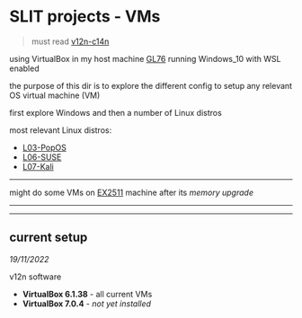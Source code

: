 # SLIT projects - VMs

> must read [v12n-c14n](/SLIT-projects/02-Operating_Systems/_GEN/v12n-c14n.md)


using VirtualBox in my host machine [GL76](/SLIT-projects/01-Tinkering_Devices/_devices/C01-GL76.md) running Windows_10 with WSL enabled

the purpose of this dir is to explore the different config to setup any relevant OS virtual machine (VM)

first explore Windows and then a number of Linux distros

most relevant Linux distros:
- [L03-PopOS](/SLIT-projects/02-Operating_Systems/I-VMs/L03-PopOS/)
- [L06-SUSE](/SLIT-projects/02-Operating_Systems/I-VMs/L06-SUSE/)
- [L07-Kali](/SLIT-projects/02-Operating_Systems/I-VMs/L07-Kali)

---

might do some VMs on [EX2511](/SLIT-projects/01-Tinkering_Devices/_devices/C02-EX2511.md) machine after its *memory upgrade*


---
---

## current setup

*19/11/2022*

v12n software
- **VirtualBox 6.1.38** - all current VMs
- **VirtualBox 7.0.4** - *not yet installed*